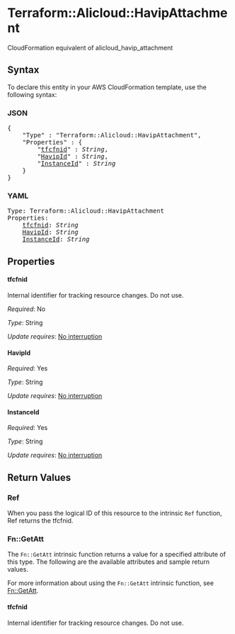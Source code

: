 # Terraform::Alicloud::HavipAttachment

CloudFormation equivalent of alicloud_havip_attachment

## Syntax

To declare this entity in your AWS CloudFormation template, use the following syntax:

### JSON

<pre>
{
    "Type" : "Terraform::Alicloud::HavipAttachment",
    "Properties" : {
        "<a href="#tfcfnid" title="tfcfnid">tfcfnid</a>" : <i>String</i>,
        "<a href="#havipid" title="HavipId">HavipId</a>" : <i>String</i>,
        "<a href="#instanceid" title="InstanceId">InstanceId</a>" : <i>String</i>
    }
}
</pre>

### YAML

<pre>
Type: Terraform::Alicloud::HavipAttachment
Properties:
    <a href="#tfcfnid" title="tfcfnid">tfcfnid</a>: <i>String</i>
    <a href="#havipid" title="HavipId">HavipId</a>: <i>String</i>
    <a href="#instanceid" title="InstanceId">InstanceId</a>: <i>String</i>
</pre>

## Properties

#### tfcfnid

Internal identifier for tracking resource changes. Do not use.

_Required_: No

_Type_: String

_Update requires_: [No interruption](https://docs.aws.amazon.com/AWSCloudFormation/latest/UserGuide/using-cfn-updating-stacks-update-behaviors.html#update-no-interrupt)

#### HavipId

_Required_: Yes

_Type_: String

_Update requires_: [No interruption](https://docs.aws.amazon.com/AWSCloudFormation/latest/UserGuide/using-cfn-updating-stacks-update-behaviors.html#update-no-interrupt)

#### InstanceId

_Required_: Yes

_Type_: String

_Update requires_: [No interruption](https://docs.aws.amazon.com/AWSCloudFormation/latest/UserGuide/using-cfn-updating-stacks-update-behaviors.html#update-no-interrupt)

## Return Values

### Ref

When you pass the logical ID of this resource to the intrinsic `Ref` function, Ref returns the tfcfnid.

### Fn::GetAtt

The `Fn::GetAtt` intrinsic function returns a value for a specified attribute of this type. The following are the available attributes and sample return values.

For more information about using the `Fn::GetAtt` intrinsic function, see [Fn::GetAtt](https://docs.aws.amazon.com/AWSCloudFormation/latest/UserGuide/intrinsic-function-reference-getatt.html).

#### tfcfnid

Internal identifier for tracking resource changes. Do not use.

